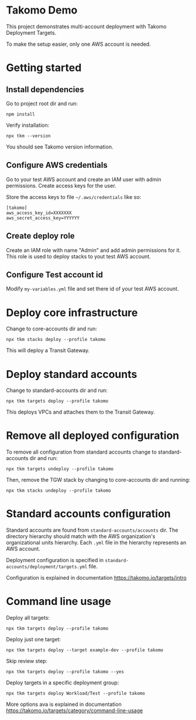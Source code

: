 # Takomo Demo

This project demonstrates multi-account deployment with Takomo Deployment Targets.

To make the setup easier, only one AWS account is needed.

# Getting started

## Install dependencies

Go to project root dir and run:

```
npm install
```

Verify installation:

```
npx tkm --version
```

You should see Takomo version information.

## Configure AWS credentials

Go to your test AWS account and create an IAM user with admin permissions. Create access keys for the user.

Store the access keys to file `~/.aws/credentials` like so:

```
[takomo]
aws_access_key_id=XXXXXXX
aws_secret_access_key=YYYYYY
```

## Create deploy role

Create an IAM role with name "Admin" and add admin permissions for it. This role is used to deploy stacks to yout test AWS account.

## Configure Test account id

Modify `my-variables.yml` file and set there id of your test AWS account.

# Deploy core infrastructure

Change to core-accounts dir and run:

```
npx tkm stacks deploy --profile takomo
```

This will deploy a Transit Gateway.

# Deploy standard accounts

Change to standard-accounts dir and run:

```
npx tkm targets deploy --profile takomo
```

This deploys VPCs and attaches them to the Transit Gateway.

# Remove all deployed configuration

To remove all configuration from standard accounts change to standard-accounts dir and run:

```
npx tkm targets undeploy --profile takomo
```

Then, remove the TGW stack by changing to core-accounts dir and running:

```
npx tkm stacks undeploy --profile takomo
```

# Standard accounts configuration

Standard accounts are found from `standard-accounts/accounts` dir. The directory hierarchy should match with the AWS organization's organizational units hierarchy. Each `.yml` file in the hierarchy represents an AWS account.

Deployment configuration is specified in `standard-accounts/deployment/targets.yml` file.

Configuration is explained in documentation https://takomo.io/targets/intro

# Command line usage 

Deploy all targets:

```
npx tkm targets deploy --profile takomo
```

Deploy just one target:

```
npx tkm targets deploy --target example-dev --profile takomo
```

Skip review step:

```
npx tkm targets deploy --profile takomo --yes
```

Deploy targets in a specific deployment group:

```
npx tkm targets deploy Workload/Test --profile takomo 
```

More options ava is explained in documentation https://takomo.io/targets/category/command-line-usage

